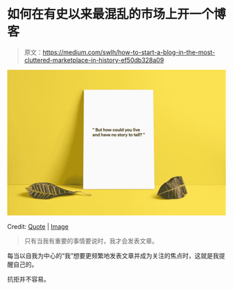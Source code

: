 # 如何在有史以来最混乱的市场上开一个博客

> 原文：<https://medium.com/swlh/how-to-start-a-blog-in-the-most-cluttered-marketplace-in-history-ef50db328a09>

![](img/fef5d3dec213082933ce2bc9e9b4bad0.png)

Credit: [Quote](https://www.goodreads.com/quotes/132639-but-how-could-you-live-and-have-no-story-to) | [Image](http://graphicburger.com/poster-mockup-psd-portret-landscape/)

> 只有当我有重要的事情要说时，我才会发表文章。

每当以自我为中心的“我”想要更频繁地发表文章并成为关注的焦点时，这就是我提醒自己的。

抗拒并不容易。